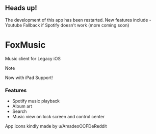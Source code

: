 ## Heads up!
The development of this app has been restarted. New features include
-Youtube Fallback if Spotify doesn't work
(more coming soon)

# FoxMusic
Music client for Legacy iOS

> [!NOTE]
> Now with iPad Support!

### Features

- Spotify music playback
- Album art
- Search
- Music view on lock screen and control center

App icons kindly made by u/AmadeoOOFDeReddit
